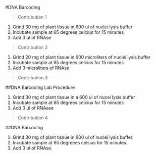 #DNA Barcoding

>Contribution 1

1. Grind 30 mg of plant tissue in 600 ul of nuclei lysis buffer
2. Incubate sample at 65 degrees celcius for 15 minutes
3. Add 3 ul of RNAse

>Contribution 2

1. Grind 20 mg of plant tissue in 600 microliters of nuclei lysis buffer
2. Incubate sample at 65 degrees celcius for 15 minutes
3. Add 3 microliters of RNAse

>Contribution 3

##DNA Barcoding Lab Procedure 
1. Grind 30 mg of plant tissue in a 600 ul of nucei lysis buffer 
2. Incubate sample at 65 degrees celcius for 15 minutes 
3. Add 3 ul of RNAase 

>Contribution 4

##DNA Barcoding
1. Grind 30 mg of plant tissue in 600 ul of nuclei lysis buffer.
2. Incubate sample at 65 degreees celsius for 15 minutes. 
3. Add 3 ul of RNAse.  

